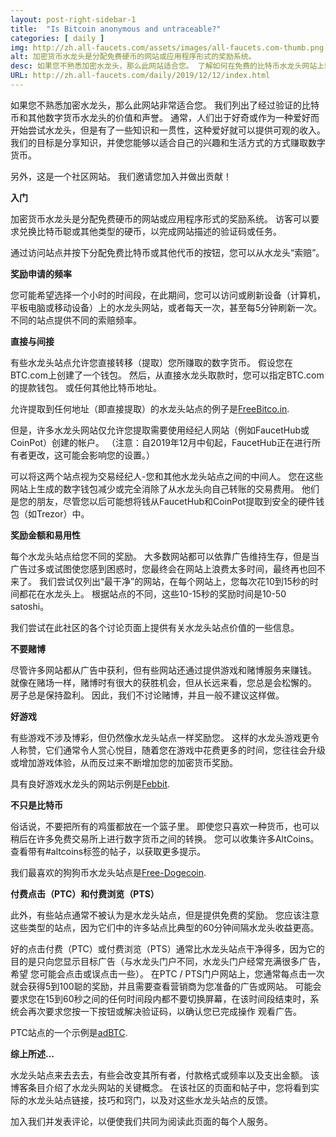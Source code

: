 ```yaml
---
layout: post-right-sidebar-1
title:  "Is Bitcoin anonymous and untraceable?"
categories: [ daily ]
img: http://zh.all-faucets.com/assets/images/all-faucets.com-thumb.png
alt: 加密货币水龙头是分配免费硬币的网站或应用程序形式的奖励系统。
desc: 如果您不熟悉加密水龙头，那么此网站适合您。 了解如何在免费的比特币水龙头网站上索取钱，同时最大程度地节省时间和精力。
URL: http://zh.all-faucets.com/daily/2019/12/12/index.html
---
```


如果您不熟悉加密水龙头，那么此网站非常适合您。 我们列出了经过验证的比特币和其他数字货币水龙头的价值和声誉。 通常，人们出于好奇或作为一种爱好而开始尝试水龙头，但是有了一些知识和一贯性，这种爱好就可以提供可观的收入。 我们的目标是分享知识，并使您能够以适合自己的兴趣和生活方式的方式赚取数字货币。

另外，这是一个社区网站。 我们邀请您加入并做出贡献！

<b>入门</b>

加密货币水龙头是分配免费硬币的网站或应用程序形式的奖励系统。 访客可以要求兑换比特币聪或其他类型的硬币，以完成网站描述的验证码或任务。

通过访问站点并按下分配免费比特币或其他代币的按钮，您可以从水龙头“索赔”。

<b>奖励申请的频率</b>

您可能希望选择一个小时的时间段，在此期间，您可以访问或刷新设备（计算机，平板电脑或移动设备）上的水龙头网站，或者每天一次，甚至每5分钟刷新一次。 不同的站点提供不同的索赔频率。

<b>直接与间接</b>

有些水龙头站点允许您直接转移（提取）您所赚取的数字货币。 假设您在BTC.com上创建了一个钱包。 然后，从直接水龙头取款时，您可以指定BTC.com的提款钱包。 或任何其他比特币地址。

允许提取到任何地址（即直接提取）的水龙头站点的例子是<a href="http://bit.ly/www-freebitcoin" target="_blank">FreeBitco.in</a>.

但是，许多水龙头网站仅允许您提取需要使用经纪人网站（例如FaucetHub或CoinPot）创建的帐户。 （注意：自2019年12月中旬起，FaucetHub正在进行所有者更改，这可能会影响您的设置。）

可以将这两个站点视为交易经纪人-您和其他水龙头站点之间的中间人。 您在这些网站上生成的数字钱包减少或完全消除了从水龙头向自己转账的交易费用。 他们是您的朋友，尽管您以后可能想将钱从FaucetHub和CoinPot提取到安全的硬件钱包（如Trezor）中。

<b>奖励金额和易用性</b>

每个水龙头站点给您不同的奖励。 大多数网站都可以依靠广告维持生存，但是当广告过多或试图使您感到困惑时，您最终会在网站上浪费太多时间，最终再也回不来了。 我们尝试仅列出“最干净”的网站，在每个网站上，您每次花10到15秒的时间都花在水龙头上。 根据站点的不同，这些10-15秒的奖励时间是10-50 satoshi。

我们尝试在此社区的各个讨论页面上提供有关水龙头站点价值的一些信息。

<b>不要赌博</b>

尽管许多网站都从广告中获利，但有些网站还通过提供游戏和赌博服务来赚钱。 就像在赌场一样，赌博时有很大的获胜机会，但从长远来看，您总是会松懈的。 房子总是保持盈利。 因此，我们不讨论赌博，并且一般不建议这样做。

<b>好游戏</b>

有些游戏不涉及博彩，但仍然像水龙头站点一样奖励您。 这样的水龙头游戏更令人称赞，它们通常令人赏心悦目，随着您在游戏中花费更多的时间，您往往会升级或增加游戏体验，从而反过来不断增加您的加密货币奖励。

具有良好游戏水龙头的网站示例是<a href="http://bit.ly/www-febbit" target="_blank">Febbit</a>.

<b>不只是比特币</b>

俗话说，不要把所有的鸡蛋都放在一个篮子里。 即使您只喜欢一种货币，也可以稍后在许多免费交易所上进行数字货币之间的转换。 您可以收集许多AltCoins。 查看带有#altcoins标签的帖子，以获取更多提示。

我们最喜欢的狗狗币水龙头站点是<a href="http://bit.ly/www-free-dogecoin" target="_blank">Free-Dogecoin</a>.

<b>付费点击（PTC）和付费浏览（PTS）</b>

此外，有些站点通常不被认为是水龙头站点，但是提供免费的奖励。 您应该注意这些类型的站点，因为它们中的许多站点比典型的60分钟间隔水龙头收益更高。

好的点击付费（PTC）或付费浏览（PTS）通常比水龙头站点干净得多，因为它的目的是只向您显示目标广告（与水龙头门户不同，水龙头门户经常充满很多广告，希望 您可能会点击或误点击一些）。 在PTC / PTS门户网站上，您通常每点击一次就会获得5到100聪的奖励，并且需要查看营销商为您准备的广告或网站。 可能会要求您在15到60秒之间的任何时间段内都不要切换屏幕，在该时间段结束时，系统会再次要求您按一下按钮或解决验证码，以确认您已完成操作 观看广告。

PTC站点的一个示例是<a href="http://bit.ly/www-adbtc" target="_blank" alt="adBTC">adBTC</a>.

<b>综上所述…</b>

水龙头站点来去去去，有些会改变其所有者，付款格式或频率以及支出金额。 该博客条目介绍了水龙头网站的关键概念。 在该社区的页面和帖子中，您将看到实际的水龙头站点链接，技巧和窍门，以及对这些水龙头站点的反馈。

加入我们并发表评论，以便使我们共同为阅读此页面的每个人服务。

<div id="commento"></div>
<script src="https://cdn.commento.io/js/commento.js"></script>
